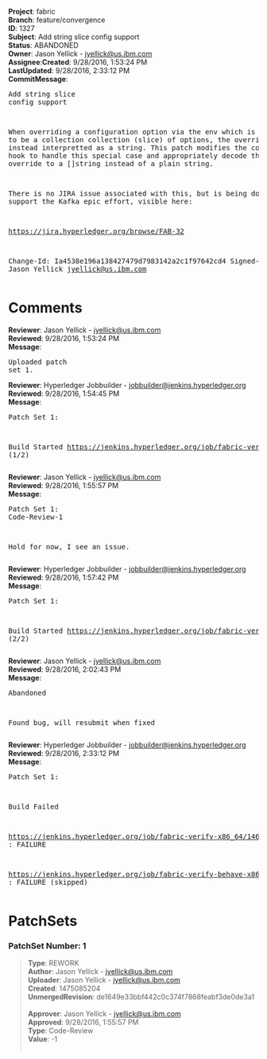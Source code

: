 <strong>Project</strong>: fabric</br><strong>Branch</strong>: feature/convergence<br><strong>ID</strong>: 1327<br><strong>Subject</strong>: Add string slice config support<br><strong>Status</strong>: ABANDONED<br><strong>Owner</strong>: Jason Yellick - jyellick@us.ibm.com<br><strong>Assignee</strong>:<strong>Created</strong>: 9/28/2016, 1:53:24 PM<br><strong>LastUpdated</strong>: 9/28/2016, 2:33:12 PM<br><strong>CommitMessage</strong>:<br><pre>Add string slice config support

When overriding a configuration option via the env which is supposed
to be a collection collection (slice) of options, the override is
instead interpretted as a string.  This patch modifies the config
decode hook to handle this special case and appropriately decode the env
override to a []string instead of a plain string.

There is no JIRA issue associated with this, but is being done to
support the Kafka epic effort, visible here:

https://jira.hyperledger.org/browse/FAB-32

Change-Id: Ia4538e196a138427479d7983142a2c1f97642cd4
Signed-off-by: Jason Yellick <jyellick@us.ibm.com>
</pre><h1>Comments</h1><strong>Reviewer</strong>: Jason Yellick - jyellick@us.ibm.com<br><strong>Reviewed</strong>: 9/28/2016, 1:53:24 PM<br><strong>Message</strong>: <pre>Uploaded patch set 1.</pre><strong>Reviewer</strong>: Hyperledger Jobbuilder - jobbuilder@jenkins.hyperledger.org<br><strong>Reviewed</strong>: 9/28/2016, 1:54:45 PM<br><strong>Message</strong>: <pre>Patch Set 1:

Build Started https://jenkins.hyperledger.org/job/fabric-verify-x86_64/1464/ (1/2)</pre><strong>Reviewer</strong>: Jason Yellick - jyellick@us.ibm.com<br><strong>Reviewed</strong>: 9/28/2016, 1:55:57 PM<br><strong>Message</strong>: <pre>Patch Set 1: Code-Review-1

Hold for now, I see an issue.</pre><strong>Reviewer</strong>: Hyperledger Jobbuilder - jobbuilder@jenkins.hyperledger.org<br><strong>Reviewed</strong>: 9/28/2016, 1:57:42 PM<br><strong>Message</strong>: <pre>Patch Set 1:

Build Started https://jenkins.hyperledger.org/job/fabric-verify-behave-x86_64/383/ (2/2)</pre><strong>Reviewer</strong>: Jason Yellick - jyellick@us.ibm.com<br><strong>Reviewed</strong>: 9/28/2016, 2:02:43 PM<br><strong>Message</strong>: <pre>Abandoned

Found bug, will resubmit when fixed</pre><strong>Reviewer</strong>: Hyperledger Jobbuilder - jobbuilder@jenkins.hyperledger.org<br><strong>Reviewed</strong>: 9/28/2016, 2:33:12 PM<br><strong>Message</strong>: <pre>Patch Set 1:

Build Failed 

https://jenkins.hyperledger.org/job/fabric-verify-x86_64/1464/ : FAILURE

https://jenkins.hyperledger.org/job/fabric-verify-behave-x86_64/383/ : FAILURE (skipped)</pre><h1>PatchSets</h1><h3>PatchSet Number: 1</h3><blockquote><strong>Type</strong>: REWORK<br><strong>Author</strong>: Jason Yellick - jyellick@us.ibm.com<br><strong>Uploader</strong>: Jason Yellick - jyellick@us.ibm.com<br><strong>Created</strong>: 1475085204<br><strong>UnmergedRevision</strong>: de1649e33bbf442c0c374f7868feabf3de0de3a1<br><br><strong>Approver</strong>: Jason Yellick - jyellick@us.ibm.com<br><strong>Approved</strong>: 9/28/2016, 1:55:57 PM<br><strong>Type</strong>: Code-Review<br><strong>Value</strong>: -1<br><br></blockquote>